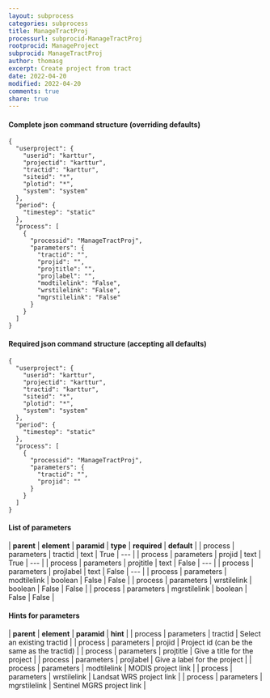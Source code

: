 ```yaml
---
layout: subprocess
categories: subprocess
title: ManageTractProj
processurl: subprocid-ManageTractProj
rootprocid: ManageProject
subprocid: ManageTractProj
author: thomasg
excerpt: Create project from tract
date: 2022-04-20
modified: 2022-04-20
comments: true
share: true
---
```


#### Complete json command structure (overriding defaults)
```
{
  "userproject": {
    "userid": "karttur",
    "projectid": "karttur",
    "tractid": "karttur",
    "siteid": "*",
    "plotid": "*",
    "system": "system"
  },
  "period": {
    "timestep": "static"
  },
  "process": [
    {
      "processid": "ManageTractProj",
      "parameters": {
        "tractid": "",
        "projid": "",
        "projtitle": "",
        "projlabel": "",
        "modtilelink": "False",
        "wrstilelink": "False",
        "mgrstilelink": "False"
      }
    }
  ]
}
```
#### Required json command structure (accepting all defaults)
```
{
  "userproject": {
    "userid": "karttur",
    "projectid": "karttur",
    "tractid": "karttur",
    "siteid": "*",
    "plotid": "*",
    "system": "system"
  },
  "period": {
    "timestep": "static"
  },
  "process": [
    {
      "processid": "ManageTractProj",
      "parameters": {
        "tractid": "",
        "projid": ""
      }
    }
  ]
}
```
#### List of parameters

| **parent** | **element** | **paramid** | **type** | **required** | **default** |
| process | parameters | tractid | text | True | --- |
| process | parameters | projid | text | True | --- |
| process | parameters | projtitle | text | False | --- |
| process | parameters | projlabel | text | False | --- |
| process | parameters | modtilelink | boolean | False | False |
| process | parameters | wrstilelink | boolean | False | False |
| process | parameters | mgrstilelink | boolean | False | False |

#### Hints for parameters

| **parent** | **element** | **paramid** | **hint** |
| process | parameters | tractid | Select an existing tractid |
| process | parameters | projid | Project id (can be the same as the tractid) |
| process | parameters | projtitle | Give a title for the project |
| process | parameters | projlabel | Give a label for the project |
| process | parameters | modtilelink | MODIS project link |
| process | parameters | wrstilelink | Landsat WRS project link |
| process | parameters | mgrstilelink | Sentinel MGRS project link |
